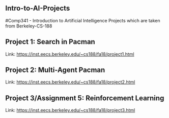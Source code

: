 ## Intro-to-AI-Projects
#Comp341 - Introduction to Artificial Intelligence Projects which are taken from Berkeley-CS-188

## Project 1: Search in Pacman
Link: https://inst.eecs.berkeley.edu/~cs188/fa18/project1.html


## Project 2: Multi-Agent Pacman
Link: https://inst.eecs.berkeley.edu/~cs188/fa18/project2.html

## Project 3/Assignment 5: Reinforcement Learning
Link: https://inst.eecs.berkeley.edu/~cs188/fa18/project3.html

